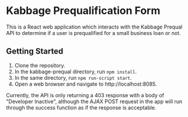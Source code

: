# Kabbage Prequalification Form

This is a React web application which interacts with the Kabbage Prequal API to determine if a user is prequalified for a small business loan or not.

## Getting Started

1. Clone the repository.
2. In the kabbage-prequal directory, run ```npm install```.
3. In the same directory, run ```npm run-script start```.
4. Open a web browser and navigate to http://localhost:8085.

Currently, the API is only returning a 403 response with a body of "Developer Inactive", although the AJAX POST request in the app will run through the success function as if the response is acceptable.
